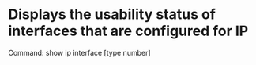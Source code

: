 # Displays the usability status of interfaces that are configured for IP

Command: show ip interface [type number]